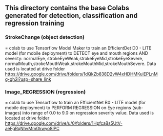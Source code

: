 ## This directory contains the base Colabs generated for detection, classification and regression training


### StrokeChange (object detection)
= colab to use Tensorflow Model Maker to train an EfficientDet D0 - LITE model (for mobile deployment) to DETECT eye and mouth regions AND severity: normalEye, strokeEyeWeak,strokeEyeMid,strokeEyeSevere, normalMouth,strokeMouthWeak,strokeMouthMid,strokeMouthSevere. Data used is located at drive folder https://drive.google.com/drive/folders/1dQkZb838D2vW4xHDHMKuiEPLnMg-gh2i?usp=share_link


### Image_REGRESSION (regression)
= colab to use Tensorflow to train an EfficientNet B0 - LITE model (for mobile deployment) to PERFORM REGRESSION on  Eye regions (sub-images) into range of 0.0 to 9.0 on regression severity value.   Data used is located at drive folder https://drive.google.com/drive/u/0/folders/1HpfcaBs5UtV-aeFgRqNhvMmGkwyo8lPC

